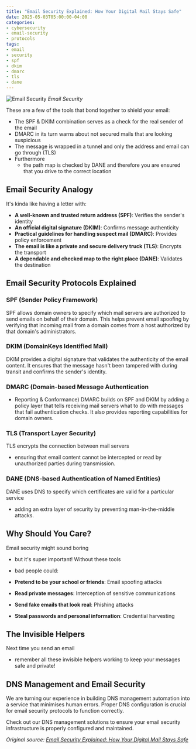 ```yaml
---
title: "Email Security Explained: How Your Digital Mail Stays Safe"
date: 2025-05-03T05:00:00-04:00
categories:
- cybersecurity
- email-security
- protocols
tags:
- email
- security
- spf
- dkim
- dmarc
- tls
- dane
---
```

![Email Security](/assets/images/posts/email-security/email-security.jpg)
*Email Security*

These are a few of the tools that bond together to shield your email:

- The SPF & DKIM combination serves as a check for the real sender of the email
- DMARC in its turn warns about not secured mails that are looking suspicious
- The message is wrapped in a tunnel and only the address and email can go through (TLS)
- Furthermore
  - the path map is checked by DANE and therefore you are ensured that you drive to the correct location

## Email Security Analogy

It's kinda like having a letter with:

- **A well-known and trusted return address (SPF)**: Verifies the sender's identity
- **An official digital signature (DKIM)**: Confirms message authenticity
- **Practical guidelines for handling suspect mail (DMARC)**: Provides policy enforcement
- **The email is like a private and secure delivery truck (TLS)**: Encrypts the transport
- **A dependable and checked map to the right place (DANE)**: Validates the destination

## Email Security Protocols Explained

### SPF (Sender Policy Framework)
SPF allows domain owners to specify which mail servers are authorized to send emails on behalf of their domain. This helps prevent email spoofing by verifying that incoming mail from a domain comes from a host authorized by that domain's administrators.

### DKIM (DomainKeys Identified Mail)
DKIM provides a digital signature that validates the authenticity of the email content. It ensures that the message hasn't been tampered with during transit and confirms the sender's identity.

### DMARC (Domain-based Message Authentication
  - Reporting & Conformance)
DMARC builds on SPF and DKIM by adding a policy layer that tells receiving mail servers what to do with messages that fail authentication checks. It also provides reporting capabilities for domain owners.

### TLS (Transport Layer Security)
TLS encrypts the connection between mail servers
  - ensuring that email content cannot be intercepted or read by unauthorized parties during transmission.

### DANE (DNS-based Authentication of Named Entities)
DANE uses DNS to specify which certificates are valid for a particular service
  - adding an extra layer of security by preventing man-in-the-middle attacks.

## Why Should You Care?

Email security might sound boring
  - but it's super important! Without these tools
  - bad people could:

- **Pretend to be your school or friends**: Email spoofing attacks
- **Read private messages**: Interception of sensitive communications
- **Send fake emails that look real**: Phishing attacks
- **Steal passwords and personal information**: Credential harvesting

## The Invisible Helpers

Next time you send an email
  - remember all these invisible helpers working to keep your messages safe and private!

## DNS Management and Email Security

We are turning our experience in building DNS management automation into a service that minimises human errors. Proper DNS configuration is crucial for email security protocols to function correctly.

Check out our DNS management solutions to ensure your email security infrastructure is properly configured and maintained.

*Original source: [Email Security Explained: How Your Digital Mail Stays Safe](https://axonshield.com/email-security-explained-how-your-digital-mail-stays-safe)*

